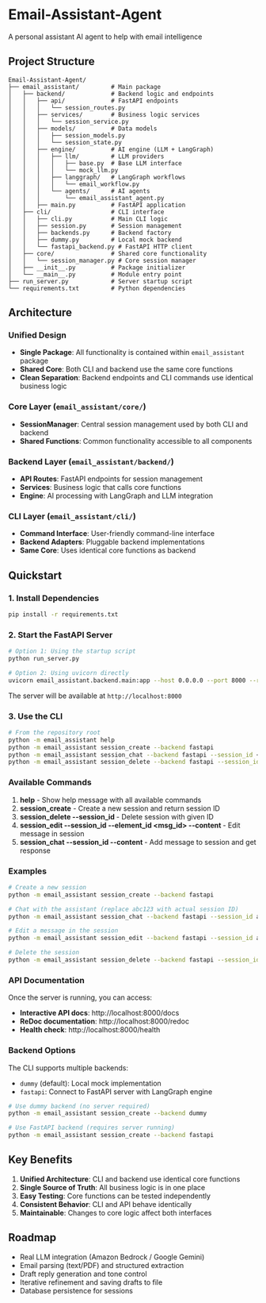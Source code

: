 # Email-Assistant-Agent
A personal assistant AI agent to help with email intelligence

## Project Structure

```
Email-Assistant-Agent/
├── email_assistant/         # Main package
│   ├── backend/             # Backend logic and endpoints
│   │   ├── api/             # FastAPI endpoints
│   │   │   └── session_routes.py
│   │   ├── services/        # Business logic services
│   │   │   └── session_service.py
│   │   ├── models/          # Data models
│   │   │   ├── session_models.py
│   │   │   └── session_state.py
│   │   ├── engine/          # AI engine (LLM + LangGraph)
│   │   │   ├── llm/         # LLM providers
│   │   │   │   ├── base.py  # Base LLM interface
│   │   │   │   └── mock_llm.py
│   │   │   ├── langgraph/   # LangGraph workflows
│   │   │   │   └── email_workflow.py
│   │   │   └── agents/      # AI agents
│   │   │       └── email_assistant_agent.py
│   │   ├── main.py          # FastAPI application
│   ├── cli/                 # CLI interface
│   │   ├── cli.py           # Main CLI logic
│   │   ├── session.py       # Session management
│   │   ├── backends.py      # Backend factory
│   │   ├── dummy.py         # Local mock backend
│   │   └── fastapi_backend.py # FastAPI HTTP client
│   ├── core/                # Shared core functionality
│   │   └── session_manager.py # Core session manager
│   ├── __init__.py          # Package initializer
│   └── __main__.py          # Module entry point
├── run_server.py            # Server startup script
└── requirements.txt         # Python dependencies
```

## Architecture

### **Unified Design**
- **Single Package**: All functionality is contained within `email_assistant` package
- **Shared Core**: Both CLI and backend use the same core functions
- **Clean Separation**: Backend endpoints and CLI commands use identical business logic

### **Core Layer** (`email_assistant/core/`)
- **SessionManager**: Central session management used by both CLI and backend
- **Shared Functions**: Common functionality accessible to all components

### **Backend Layer** (`email_assistant/backend/`)
- **API Routes**: FastAPI endpoints for session management
- **Services**: Business logic that calls core functions
- **Engine**: AI processing with LangGraph and LLM integration

### **CLI Layer** (`email_assistant/cli/`)
- **Command Interface**: User-friendly command-line interface
- **Backend Adapters**: Pluggable backend implementations
- **Same Core**: Uses identical core functions as backend

## Quickstart

### 1. Install Dependencies

```bash
pip install -r requirements.txt
```

### 2. Start the FastAPI Server

```bash
# Option 1: Using the startup script
python run_server.py

# Option 2: Using uvicorn directly
uvicorn email_assistant.backend.main:app --host 0.0.0.0 --port 8000 --reload
```

The server will be available at `http://localhost:8000`

### 3. Use the CLI

```bash
# From the repository root
python -m email_assistant help
python -m email_assistant session_create --backend fastapi
python -m email_assistant session_chat --backend fastapi --session_id <session_id> --content "Hello, how are you?"
python -m email_assistant session_delete --backend fastapi --session_id <session_id>
```

### Available Commands

1. **help** - Show help message with all available commands
2. **session_create** - Create a new session and return session ID
3. **session_delete --session_id <id>** - Delete session with given ID
4. **session_edit --session_id <id> --element_id <msg_id> --content <content>** - Edit message in session
5. **session_chat --session_id <id> --content <content>** - Add message to session and get response

### Examples

```bash
# Create a new session
python -m email_assistant session_create --backend fastapi

# Chat with the assistant (replace abc123 with actual session ID)
python -m email_assistant session_chat --backend fastapi --session_id abc123 --content "Hello, can you help me draft an email?"

# Edit a message in the session
python -m email_assistant session_edit --backend fastapi --session_id abc123 --element_id 1 --content "Updated message content"

# Delete the session
python -m email_assistant session_delete --backend fastapi --session_id abc123
```

### API Documentation

Once the server is running, you can access:
- **Interactive API docs**: http://localhost:8000/docs
- **ReDoc documentation**: http://localhost:8000/redoc
- **Health check**: http://localhost:8000/health

### Backend Options

The CLI supports multiple backends:
- `dummy` (default): Local mock implementation
- `fastapi`: Connect to FastAPI server with LangGraph engine

```bash
# Use dummy backend (no server required)
python -m email_assistant session_create --backend dummy

# Use FastAPI backend (requires server running)
python -m email_assistant session_create --backend fastapi
```

## Key Benefits

1. **Unified Architecture**: CLI and backend use identical core functions
2. **Single Source of Truth**: All business logic is in one place
3. **Easy Testing**: Core functions can be tested independently
4. **Consistent Behavior**: CLI and API behave identically
5. **Maintainable**: Changes to core logic affect both interfaces

## Roadmap

- Real LLM integration (Amazon Bedrock / Google Gemini)
- Email parsing (text/PDF) and structured extraction
- Draft reply generation and tone control
- Iterative refinement and saving drafts to file
- Database persistence for sessions
